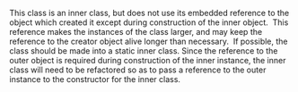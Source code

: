 This class is an inner class, but does not use its embedded reference to the object which created it except during construction of the inner object.  This reference makes the instances of the class larger, and may keep the reference to the creator object alive longer than necessary.  If possible, the class should be made into a static inner class. Since the reference to the outer object is required during construction of the inner instance, the inner class will need to be refactored so as to pass a reference to the outer instance to the constructor for the inner class.